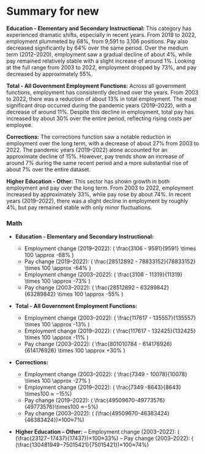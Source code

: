 # Summary for new

**Education - Elementary and Secondary Instructional:** This category has experienced dramatic shifts, especially in recent years. From 2019 to 2022, employment plummeted by 68%, from 9,591 to 3,106 positions. Pay also decreased significantly by 64% over the same period. Over the medium term (2012–2020), employment saw a gradual decline of about 4%, while pay remained relatively stable with a slight increase of around 1%. Looking at the full range from 2003 to 2022, employment dropped by 73%, and pay decreased by approximately 55%.

**Total - All Government Employment Functions:** Across all government functions, employment has consistently declined over the years. From 2003 to 2022, there was a reduction of about 13% in total employment. The most significant drop occurred during the pandemic years (2019–2022), with a decrease of around 11%. Despite this decline in employment, total pay has increased by about 30% over the entire period, reflecting rising costs per employee.

**Corrections:** The corrections function saw a notable reduction in employment over the long term, with a decrease of about 27% from 2003 to 2022. The pandemic years (2019–2022) alone accounted for an approximate decline of 15%. However, pay trends show an increase of around 7% during the same recent period and a more substantial rise of about 7% over the entire dataset.

**Higher Education - Other:** This sector has shown growth in both employment and pay over the long term. From 2003 to 2022, employment increased by approximately 33%, while pay rose by about 74%. In recent years (2019–2022), there was a slight decline in employment by roughly 4%, but pay remained stable with only minor fluctuations.

### Math

- **Education - Elementary and Secondary Instructional:**
    - Employment change (2019–2022): \( \frac{3106 - 9591}{9591} \times 100 \approx -68\% \)
    - Pay change (2019–2022): \( \frac{28512892 - 78833152}{78833152} \times 100 \approx -64\% \)
    - Employment change (2003–2022): \( \frac{3106 - 11319}{11319} \times 100 \approx -73\% \)
    - Pay change (2003–2022): \( \frac{28512892 - 63289842}{63289842} \times 100 \approx -55\% \)

- **Total - All Government Employment Functions:**
    - Employment change (2003–2022): \( \frac{117617 - 135557}{135557} \times 100 \approx -13\% \)
    - Employment change (2019–2022): \( \frac{117617 - 132425}{132425} \times 100 \approx -11\% \)
    - Pay change (2003–2022): \( \frac{801010784 - 614176926}{614176926} \times 100 \approx +30\% \)

- **Corrections:**
    - Employment change (2003–2022): \( \frac{7349 - 10078}{10078} \times 100 \approx -27\% \)
    - Employment change (2019–2022): \( \frac{7349 -8643}{8643} \times100 ≈ −15\%\)
    - Pay change (2019–2022): \( \frac{49509670-49773576}{49773576}\times100 ≈−5\%\)
    - Pay change (2003–2022): \( (\frac{49509670-46383424}{46383424})×100≈7%\)

- **Higher Education – Other:**
    – Employment change (2003–2022): \( (\frac{23127−17437}{17437})×100≈33%\)
    – Pay change (2003–2022): \( (\frac{130481949−75015421}{75015421})×100≈74%\)